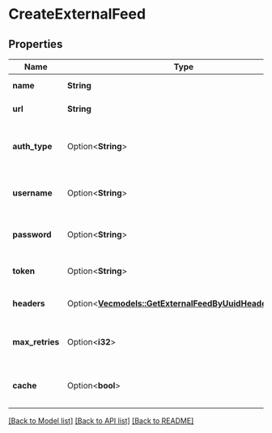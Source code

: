 # CreateExternalFeed

## Properties

Name | Type | Description | Notes
------------ | ------------- | ------------- | -------------
**name** | **String** | Name of the feed | 
**url** | **String** | URL of the feed | 
**auth_type** | Option<**String**> | Auth type of the feed:  * `basic`  * `token`  * `noAuth`  | [optional][default to NoAuth]
**username** | Option<**String**> | Username for authType `basic` | [optional]
**password** | Option<**String**> | Password for authType `basic` | [optional]
**token** | Option<**String**> | Token for authType `token` | [optional]
**headers** | Option<[**Vec<models::GetExternalFeedByUuidHeadersInner>**](getExternalFeedByUUID_headers_inner.md)> | Custom headers for the feed | [optional]
**max_retries** | Option<**i32**> | Maximum number of retries on the feed url | [optional][default to 5]
**cache** | Option<**bool**> | Toggle caching of feed url response | [optional][default to false]

[[Back to Model list]](../README.md#documentation-for-models) [[Back to API list]](../README.md#documentation-for-api-endpoints) [[Back to README]](../README.md)


